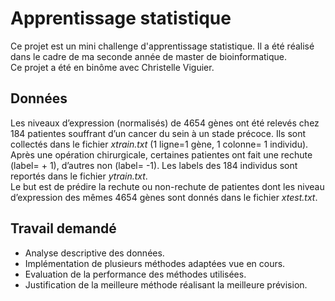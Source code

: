 # Apprentissage statistique

Ce projet est un mini challenge d'apprentissage statistique. Il a été réalisé dans le cadre de ma seconde année de master de bioinformatique.<br>
Ce projet a été en binôme avec Christelle Viguier.

## Données

Les niveaux d’expression (normalisés) de 4654 gènes ont été relevés chez 184 patientes souffrant d’un
cancer du sein à un stade précoce. Ils sont collectés dans le fichier *xtrain.txt* (1 ligne=1 gène, 1 colonne= 1 individu). Après une opération chirurgicale, certaines patientes ont fait une rechute (label= + 1), d’autres non (label= -1). Les labels des 184 individus sont reportés dans le fichier *ytrain.txt*.<br>
Le but est de prédire la rechute ou non-rechute de patientes dont les niveau d’expression des mêmes 4654
gènes sont donnés dans le fichier *xtest.txt*.

## Travail demandé

  - Analyse descriptive des données.
  - Implémentation de plusieurs méthodes adaptées vue en cours.
  - Evaluation de la performance des méthodes utilisées.
  - Justification de la meilleure méthode réalisant la meilleure prévision.
